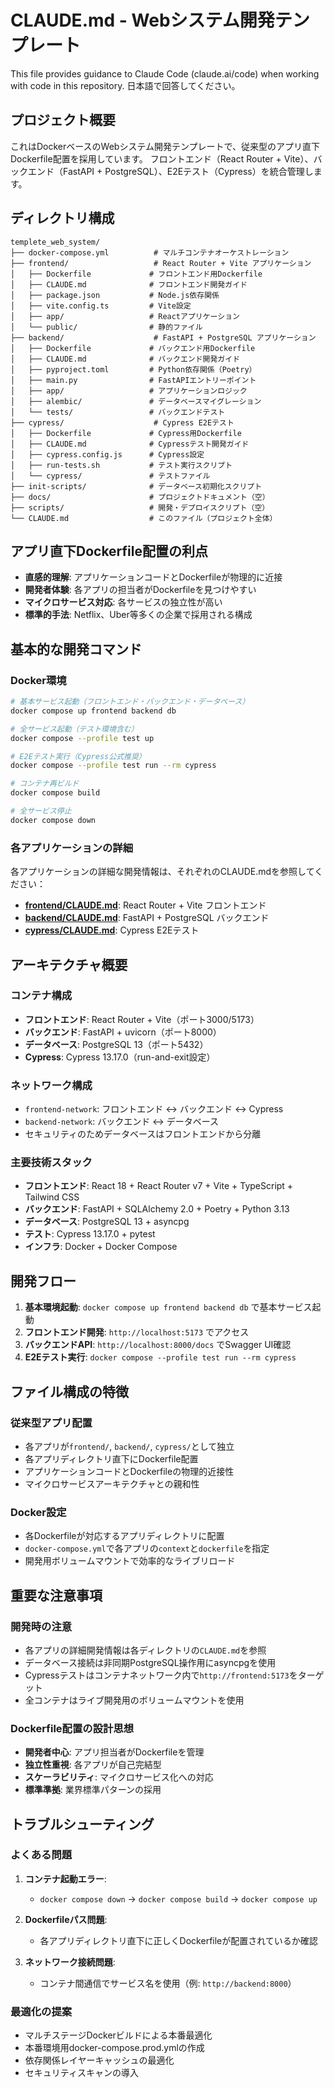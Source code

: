 # CLAUDE.md - Webシステム開発テンプレート

This file provides guidance to Claude Code (claude.ai/code) when working with code in this repository.
日本語で回答してください。

## プロジェクト概要

これはDockerベースのWebシステム開発テンプレートで、従来型のアプリ直下Dockerfile配置を採用しています。
フロントエンド（React Router + Vite）、バックエンド（FastAPI + PostgreSQL）、E2Eテスト（Cypress）を統合管理します。

## ディレクトリ構成

```
templete_web_system/
├── docker-compose.yml          # マルチコンテナオーケストレーション
├── frontend/                   # React Router + Vite アプリケーション
│   ├── Dockerfile             # フロントエンド用Dockerfile
│   ├── CLAUDE.md              # フロントエンド開発ガイド
│   ├── package.json           # Node.js依存関係
│   ├── vite.config.ts         # Vite設定
│   ├── app/                   # Reactアプリケーション
│   └── public/                # 静的ファイル
├── backend/                    # FastAPI + PostgreSQL アプリケーション
│   ├── Dockerfile             # バックエンド用Dockerfile
│   ├── CLAUDE.md              # バックエンド開発ガイド
│   ├── pyproject.toml         # Python依存関係（Poetry）
│   ├── main.py                # FastAPIエントリーポイント
│   ├── app/                   # アプリケーションロジック
│   ├── alembic/               # データベースマイグレーション
│   └── tests/                 # バックエンドテスト
├── cypress/                    # Cypress E2Eテスト
│   ├── Dockerfile             # Cypress用Dockerfile
│   ├── CLAUDE.md              # Cypressテスト開発ガイド
│   ├── cypress.config.js      # Cypress設定
│   ├── run-tests.sh           # テスト実行スクリプト
│   └── cypress/               # テストファイル
├── init-scripts/              # データベース初期化スクリプト
├── docs/                      # プロジェクトドキュメント（空）
├── scripts/                   # 開発・デプロイスクリプト（空）
└── CLAUDE.md                  # このファイル（プロジェクト全体）
```

## アプリ直下Dockerfile配置の利点

- **直感的理解**: アプリケーションコードとDockerfileが物理的に近接
- **開発者体験**: 各アプリの担当者がDockerfileを見つけやすい
- **マイクロサービス対応**: 各サービスの独立性が高い
- **標準的手法**: Netflix、Uber等多くの企業で採用される構成

## 基本的な開発コマンド

### Docker環境
```bash
# 基本サービス起動（フロントエンド・バックエンド・データベース）
docker compose up frontend backend db

# 全サービス起動（テスト環境含む）
docker compose --profile test up

# E2Eテスト実行（Cypress公式推奨）
docker compose --profile test run --rm cypress

# コンテナ再ビルド
docker compose build

# 全サービス停止
docker compose down
```

### 各アプリケーションの詳細

各アプリケーションの詳細な開発情報は、それぞれのCLAUDE.mdを参照してください：

- **[frontend/CLAUDE.md](./frontend/CLAUDE.md)**: React Router + Vite フロントエンド
- **[backend/CLAUDE.md](./backend/CLAUDE.md)**: FastAPI + PostgreSQL バックエンド  
- **[cypress/CLAUDE.md](./cypress/CLAUDE.md)**: Cypress E2Eテスト

## アーキテクチャ概要

### コンテナ構成
- **フロントエンド**: React Router + Vite（ポート3000/5173）
- **バックエンド**: FastAPI + uvicorn（ポート8000）
- **データベース**: PostgreSQL 13（ポート5432）
- **Cypress**: Cypress 13.17.0（run-and-exit設定）

### ネットワーク構成
- `frontend-network`: フロントエンド ↔ バックエンド ↔ Cypress
- `backend-network`: バックエンド ↔ データベース
- セキュリティのためデータベースはフロントエンドから分離

### 主要技術スタック
- **フロントエンド**: React 18 + React Router v7 + Vite + TypeScript + Tailwind CSS
- **バックエンド**: FastAPI + SQLAlchemy 2.0 + Poetry + Python 3.13
- **データベース**: PostgreSQL 13 + asyncpg
- **テスト**: Cypress 13.17.0 + pytest
- **インフラ**: Docker + Docker Compose

## 開発フロー

1. **基本環境起動**: `docker compose up frontend backend db` で基本サービス起動
2. **フロントエンド開発**: `http://localhost:5173` でアクセス
3. **バックエンドAPI**: `http://localhost:8000/docs` でSwagger UI確認
4. **E2Eテスト実行**: `docker compose --profile test run --rm cypress`

## ファイル構成の特徴

### 従来型アプリ配置
- 各アプリが`frontend/`, `backend/`, `cypress/`として独立
- 各アプリディレクトリ直下にDockerfile配置
- アプリケーションコードとDockerfileの物理的近接性
- マイクロサービスアーキテクチャとの親和性

### Docker設定
- 各Dockerfileが対応するアプリディレクトリに配置
- `docker-compose.yml`で各アプリの`context`と`dockerfile`を指定
- 開発用ボリュームマウントで効率的なライブリロード

## 重要な注意事項

### 開発時の注意
- 各アプリの詳細開発情報は各ディレクトリの`CLAUDE.md`を参照
- データベース接続は非同期PostgreSQL操作用にasyncpgを使用
- Cypressテストはコンテナネットワーク内で`http://frontend:5173`をターゲット
- 全コンテナはライブ開発用のボリュームマウントを使用

### Dockerfile配置の設計思想
- **開発者中心**: アプリ担当者がDockerfileを管理
- **独立性重視**: 各アプリが自己完結型
- **スケーラビリティ**: マイクロサービス化への対応
- **標準準拠**: 業界標準パターンの採用

## トラブルシューティング

### よくある問題
1. **コンテナ起動エラー**: 
   - `docker compose down` → `docker compose build` → `docker compose up`

2. **Dockerfileパス問題**:
   - 各アプリディレクトリ直下に正しくDockerfileが配置されているか確認

3. **ネットワーク接続問題**:
   - コンテナ間通信でサービス名を使用（例: `http://backend:8000`）

### 最適化の提案
- マルチステージDockerビルドによる本番最適化
- 本番環境用docker-compose.prod.ymlの作成
- 依存関係レイヤーキャッシュの最適化
- セキュリティスキャンの導入